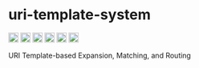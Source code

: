 # uri-template-system

[<img alt="GitHub" src="https://img.shields.io/badge/github-uri--template--system-999999?style=for-the-badge&logo=github" height="20">](https://github.com/kolektiv/uri-template-system) [<img alt="Crates" src="https://img.shields.io/crates/v/uri-template-system?style=for-the-badge&logo=rust" height="20">](https://crates.io/crates/uri-template-system) [<img alt="docs.rs" src="https://img.shields.io/badge/docs.rs-uri--template--system-66c2a5?style=for-the-badge&logo=docs.rs" height="20">](https://docs.rs/uri-template-system) [<img alt="Continuous Integration" src="https://img.shields.io/github/actions/workflow/status/kolektiv/uri-template-system/ci.yml?style=for-the-badge&logo=github" height="20">](https://github.com/kolektiv/uri-template-system/actions/workflows/ci.yml) [<img alt="Issues" src="https://img.shields.io/github/issues/kolektiv/uri-template-system?style=for-the-badge&logo=github" height="20">](https://github.com/kolektiv/uri-template-system/issues) [<img alt="Sponsors" src="https://img.shields.io/github/sponsors/kolektiv?style=for-the-badge&logo=github" height="20">](https://github.com/kolektiv)

URI Template-based Expansion, Matching, and Routing
